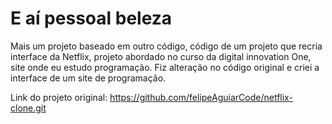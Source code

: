 # E aí pessoal beleza
 Mais um projeto baseado em outro código, código de um projeto que recria interface da Netflix, projeto abordado no curso da digital innovation One, site onde eu estudo programação.
 Fiz alteração no código original e criei a interface de um site de programação.
  

Link do projeto original: https://github.com/felipeAguiarCode/netflix-clone.git
